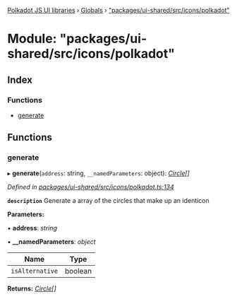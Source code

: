 [Polkadot JS UI libraries](../README.md) › [Globals](../globals.md) › ["packages/ui-shared/src/icons/polkadot"](_packages_ui_shared_src_icons_polkadot_.md)

# Module: "packages/ui-shared/src/icons/polkadot"

## Index

### Functions

* [generate](_packages_ui_shared_src_icons_polkadot_.md#generate)

## Functions

###  generate

▸ **generate**(`address`: string, `__namedParameters`: object): *[Circle](../interfaces/_packages_ui_shared_src_icons_types_.circle.md)[]*

*Defined in [packages/ui-shared/src/icons/polkadot.ts:134](https://github.com/polkadot-js/ui/blob/4126dff/packages/ui-shared/src/icons/polkadot.ts#L134)*

**`description`** Generate a array of the circles that make up an identicon

**Parameters:**

▪ **address**: *string*

▪ **__namedParameters**: *object*

Name | Type |
------ | ------ |
`isAlternative` | boolean |

**Returns:** *[Circle](../interfaces/_packages_ui_shared_src_icons_types_.circle.md)[]*
